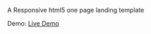 A Responsive html5 one page landing template

Demo: [Live Demo](https://adelsrour.github.io/landing-templates/mealify/index.html)
